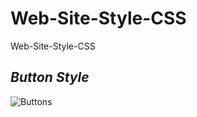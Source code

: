 # Web-Site-Style-CSS
Web-Site-Style-CSS


*Button Style*
------------------

![Buttons](https://user-images.githubusercontent.com/46102435/132731150-a005c039-1f6f-4918-913d-7750f713d3e2.PNG)
